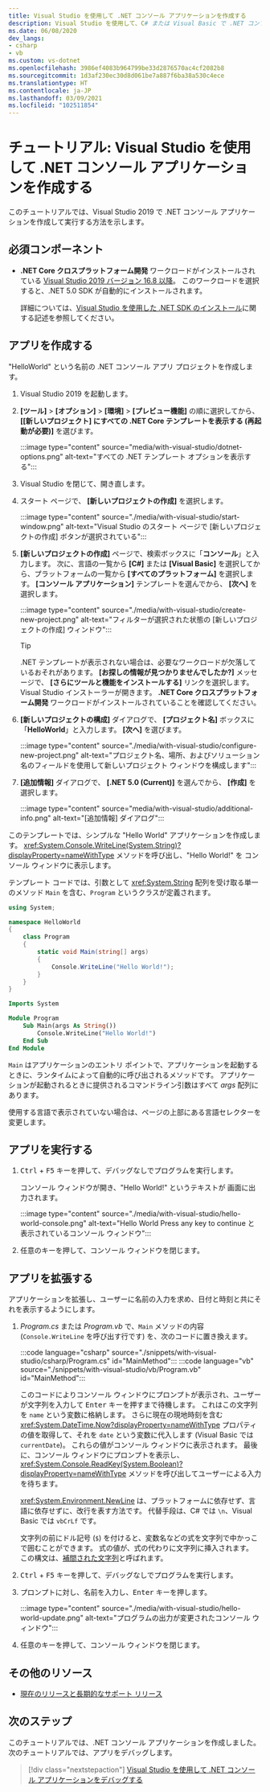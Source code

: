 ```yaml
---
title: Visual Studio を使用して .NET コンソール アプリケーションを作成する
description: Visual Studio を使用して、C# または Visual Basic で .NET コンソール アプリケーションを作成する方法について学習します。
ms.date: 06/08/2020
dev_langs:
- csharp
- vb
ms.custom: vs-dotnet
ms.openlocfilehash: 3986ef4083b964799be33d2876570ac4cf2082b8
ms.sourcegitcommit: 1d3af230ec30d8d061be7a887f6ba38a530c4ece
ms.translationtype: HT
ms.contentlocale: ja-JP
ms.lasthandoff: 03/09/2021
ms.locfileid: "102511854"
---
```

# <a name="tutorial-create-a-net-console-application-using-visual-studio"></a>チュートリアル: Visual Studio を使用して .NET コンソール アプリケーションを作成する

このチュートリアルでは、Visual Studio 2019 で .NET コンソール アプリケーションを作成して実行する方法を示します。

## <a name="prerequisites"></a>必須コンポーネント

- **.NET Core クロスプラットフォーム開発** ワークロードがインストールされている [Visual Studio 2019 バージョン 16.8 以降](https://visualstudio.microsoft.com/downloads/?utm_medium=microsoft&utm_source=docs.microsoft.com&utm_campaign=inline+link&utm_content=download+vs2019)。 このワークロードを選択すると、.NET 5.0 SDK が自動的にインストールされます。

  詳細については、[Visual Studio を使用した .NET SDK のインストール](../install/windows.md#install-with-visual-studio)に関する記述を参照してください。

## <a name="create-the-app"></a>アプリを作成する

"HelloWorld" という名前の .NET コンソール アプリ プロジェクトを作成します。

1. Visual Studio 2019 を起動します。

1. **[ツール]**  >  **[オプション]**  >  **[環境]**  >  **[プレビュー機能]** の順に選択してから、 **[[新しいプロジェクト] にすべての .NET Core テンプレートを表示する (再起動が必要)]** を選びます。

   :::image type="content" source="media/with-visual-studio/dotnet-options.png" alt-text="すべての .NET テンプレート オプションを表示する":::

1. Visual Studio を閉じて、開き直します。

1. スタート ページで、 **[新しいプロジェクトの作成]** を選択します。

   :::image type="content" source="./media/with-visual-studio/start-window.png" alt-text="Visual Studio のスタート ページで [新しいプロジェクトの作成] ボタンが選択されている":::

1. **[新しいプロジェクトの作成]** ページで、検索ボックスに「**コンソール**」と入力します。 次に、言語の一覧から **[C#]** または **[Visual Basic]** を選択してから、プラットフォームの一覧から **[すべてのプラットフォーム]** を選択します。 **[コンソール アプリケーション]** テンプレートを選んでから、 **[次へ]** を選択します。

   :::image type="content" source="./media/with-visual-studio/create-new-project.png" alt-text="フィルターが選択された状態の [新しいプロジェクトの作成] ウィンドウ":::

   > [!TIP]
   > .NET テンプレートが表示されない場合は、必要なワークロードが欠落しているおそれがあります。 **[お探しの情報が見つかりませんでしたか?]** メッセージで、 **[さらにツールと機能をインストールする]** リンクを選択します。 Visual Studio インストーラーが開きます。 **.NET Core クロスプラットフォーム開発** ワークロードがインストールされていることを確認してください。

1. **[新しいプロジェクトの構成]** ダイアログで、 **[プロジェクト名]** ボックスに「**HelloWorld**」と入力します。 **[次へ]** を選びます。

   :::image type="content" source="./media/with-visual-studio/configure-new-project.png" alt-text="プロジェクト名、場所、およびソリューション名のフィールドを使用して新しいプロジェクト ウィンドウを構成します":::

1. **[追加情報]** ダイアログで、 **[.NET 5.0 (Current)]** を選んでから、 **[作成]** を選択します。

   :::image type="content" source="media/with-visual-studio/additional-info.png" alt-text="[追加情報] ダイアログ":::

このテンプレートでは、シンプルな "Hello World" アプリケーションを作成します。 <xref:System.Console.WriteLine(System.String)?displayProperty=nameWithType> メソッドを呼び出し、"Hello World!" を コンソール ウィンドウに表示します。

テンプレート コードでは、引数として <xref:System.String> 配列を受け取る単一のメソッド `Main` を含む、`Program` というクラスが定義されます。

```csharp
using System;

namespace HelloWorld
{
    class Program
    {
        static void Main(string[] args)
        {
            Console.WriteLine("Hello World!");
        }
    }
}
```

```vb
Imports System

Module Program
    Sub Main(args As String())
        Console.WriteLine("Hello World!")
    End Sub
End Module
```

`Main` はアプリケーションのエントリ ポイントで、アプリケーションを起動するときに、ランタイムによって自動的に呼び出されるメソッドです。 アプリケーションが起動されるときに提供されるコマンドライン引数はすべて *args* 配列にあります。

使用する言語で表示されていない場合は、ページの上部にある言語セレクターを変更します。

## <a name="run-the-app"></a>アプリを実行する

1. <kbd>Ctrl</kbd> + <kbd>F5</kbd> キーを押して、デバッグなしでプログラムを実行します。

   コンソール ウィンドウが開き、"Hello World!" というテキストが 画面に出力されます。

   :::image type="content" source="./media/with-visual-studio/hello-world-console.png" alt-text="Hello World Press any key to continue と表示されているコンソール ウィンドウ":::

1. 任意のキーを押して、コンソール ウィンドウを閉じます。

## <a name="enhance-the-app"></a>アプリを拡張する

アプリケーションを拡張し、ユーザーに名前の入力を求め、日付と時刻と共にそれを表示するようにします。

1. *Program.cs* または *Program.vb* で、`Main` メソッドの内容 (`Console.WriteLine` を呼び出す行です) を、次のコードに置き換えます。

   :::code language="csharp" source="./snippets/with-visual-studio/csharp/Program.cs" id="MainMethod":::
   :::code language="vb" source="./snippets/with-visual-studio/vb/Program.vb" id="MainMethod":::

   このコードによりコンソール ウィンドウにプロンプトが表示され、ユーザーが文字列を入力して <kbd>Enter</kbd> キーを押すまで待機します。 これはこの文字列を `name` という変数に格納します。 さらに現在の現地時刻を含む <xref:System.DateTime.Now?displayProperty=nameWithType> プロパティの値を取得して、それを `date` という変数に代入します (Visual Basic では `currentDate`)。 これらの値がコンソール ウィンドウに表示されます。 最後に、コンソール ウィンドウにプロンプトを表示し、<xref:System.Console.ReadKey(System.Boolean)?displayProperty=nameWithType> メソッドを呼び出してユーザーによる入力を待ちます。

   <xref:System.Environment.NewLine> は、プラットフォームに依存せず、言語に依存せずに、改行を表す方法です。 代替手段は、C# では `\n`、Visual Basic では `vbCrLf` です。

   文字列の前にドル記号 (`$`) を付けると、変数名などの式を文字列で中かっこで囲むことができます。 式の値が、式の代わりに文字列に挿入されます。 この構文は、[補間された文字列](../../csharp/language-reference/tokens/interpolated.md)と呼ばれます。

1. <kbd>Ctrl</kbd> + <kbd>F5</kbd> キーを押して、デバッグなしでプログラムを実行します。

1. プロンプトに対し、名前を入力し、<kbd>Enter</kbd> キーを押します。

   :::image type="content" source="./media/with-visual-studio/hello-world-update.png" alt-text="プログラムの出力が変更されたコンソール ウィンドウ":::

1. 任意のキーを押して、コンソール ウィンドウを閉じます。

## <a name="additional-resources"></a>その他のリソース

- [現在のリリースと長期的なサポート リリース](../releases-and-support.md#net-core-and-net-5-version-lifecycles)

## <a name="next-steps"></a>次のステップ

このチュートリアルでは、.NET コンソール アプリケーションを作成しました。 次のチュートリアルでは、アプリをデバッグします。

> [!div class="nextstepaction"]
> [Visual Studio を使用して .NET コンソール アプリケーションをデバッグする](debugging-with-visual-studio.md)
